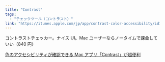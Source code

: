 ```yaml
---
title: "Contrast"
tags:
  - "チェックツール（コントラスト）"
link: "https://itunes.apple.com/jp/app/contrast-color-accessibility/id1254981365?mt=12"
---
```


コントラストチェッカー。ナイス UI。Mac ユーザーならノータイムで課金していい（840 円）

[色のアクセシビリティが確認できる Mac アプリ「Contrast」が超便利](https://parashuto.com/rriver/tools/contrast-app-to-check-accessible-color-contrast)

